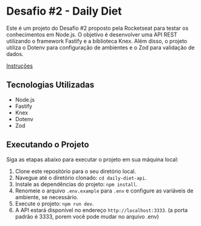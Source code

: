 # Desafio #2 - Daily Diet 

Este é um projeto do Desafio #2 proposto pela Rocketseat para testar os conhecimentos em Node.js. O objetivo é desenvolver uma API REST utilizando o framework Fastify e a biblioteca Knex. Além disso, o projeto utiliza o Dotenv para configuração de ambientes e o Zod para validação de dados.

[Instruções](https://efficient-sloth-d85.notion.site/Desafio-02-be7cdb37aaf74ba898bc6336427fa410)
## Tecnologias Utilizadas

- Node.js
- Fastify
- Knex
- Dotenv
- Zod

## Executando o Projeto

Siga as etapas abaixo para executar o projeto em sua máquina local:

1. Clone este repositório para o seu diretório local.
2. Navegue até o diretório clonado: `cd daily-diet-api`.
3. Instale as dependências do projeto: `npm install`.
4. Renomeie o arquivo `.env.example` para `.env` e configure as variáveis de ambiente, se necessário.
5. Execute o projeto: `npm run dev`.
6. A API estará disponível no endereço `http://localhost:3333`. 
(a porta padrão é 3333, porem você pode mudar no arquivo .env)

